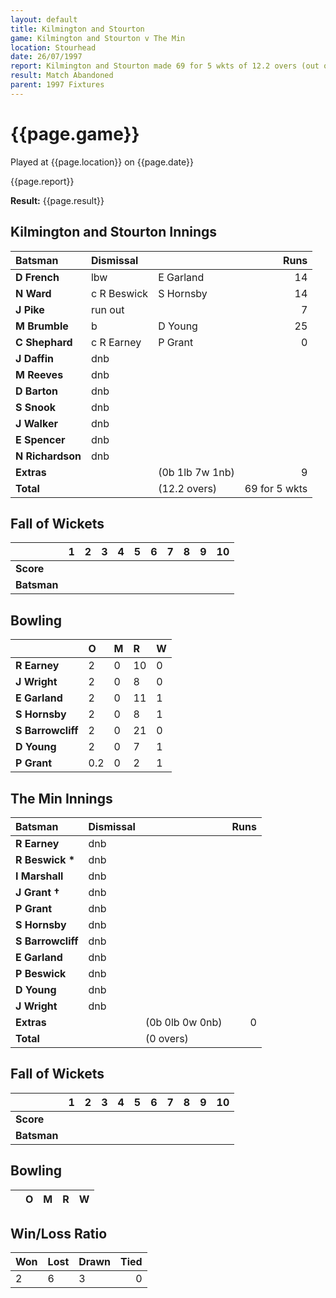 ```yaml
---
layout: default
title: Kilmington and Stourton
game: Kilmington and Stourton v The Min
location: Stourhead
date: 26/07/1997
report: Kilmington and Stourton made 69 for 5 wkts of 12.2 overs (out of 20), before rain stopped play
result: Match Abandoned
parent: 1997 Fixtures
---
```


# {{page.game}}

Played at {{page.location}} on {{page.date}}

{{page.report}}

**Result:** {{page.result}}

## Kilmington and Stourton Innings

| Batsman | Dismissal |  | Runs |
|:---|:---|---|---:|
| **D French** | lbw | E Garland | 14 |
| **N Ward** | c R Beswick | S Hornsby | 14 |
| **J Pike** | run out |  | 7 |
| **M Brumble** | b | D Young | 25 |
| **C Shephard** | c R Earney | P Grant | 0 |
| **J Daffin** | dnb |  |  |
| **M Reeves** | dnb |  |  |
| **D Barton** | dnb |  |  |
| **S Snook** | dnb |  |  |
| **J Walker** | dnb |  |  |
| **E Spencer** | dnb |  |  |
| **N Richardson** | dnb |  |  |
| **Extras** | | (0b 1lb 7w 1nb) | 9 |
| **Total** | | (12.2 overs) | 69 for 5 wkts |

## Fall of Wickets

| | 1 | 2 | 3 | 4 | 5 | 6 | 7 | 8 | 9 | 10 |
|---|:---:|:---:|:---:|:---:|:---:|:---:|:---:|:---:|:---:|:---:|
| **Score** |  |  |  |  |  |  |  |  |  |  |
| **Batsman** |  |  |  |  |  |  |  |  |  |  |

## Bowling

| | O | M | R | W |
|---|:---|:---|:---|:---|
| **R Earney** | 2 | 0 | 10 | 0 |
| **J Wright** | 2 | 0 | 8 | 0 |
| **E Garland** | 2 | 0 | 11 | 1 |
| **S Hornsby** | 2 | 0 | 8 | 1 |
| **S Barrowcliff** | 2 | 0 | 21 | 0 |
| **D Young** | 2 | 0 | 7 | 1 |
| **P Grant** | 0.2 | 0 | 2 | 1 |

## The Min Innings

| Batsman | Dismissal |  | Runs |
|:---|:---|---|---:|
| **R Earney** | dnb |  |  |
| **R Beswick &#42;** | dnb |  |  |
| **I Marshall** | dnb |  |  |
| **J Grant &#8224;** | dnb |  |  |
| **P Grant** | dnb |  |  |
| **S Hornsby** | dnb |  |  |
| **S Barrowcliff** | dnb |  |  |
| **E Garland** | dnb |  |  |
| **P Beswick** | dnb |  |  |
| **D Young** | dnb |  |  |
| **J Wright** | dnb |  |  |
| **Extras** | | (0b 0lb 0w 0nb) | 0 |
| **Total** | | (0 overs) |  |

## Fall of Wickets

| | 1 | 2 | 3 | 4 | 5 | 6 | 7 | 8 | 9 | 10 |
|---|:---:|:---:|:---:|:---:|:---:|:---:|:---:|:---:|:---:|:---:|
| **Score** |  |  |  |  |  |  |  |  |  |  |
| **Batsman** |  |  |  |  |  |  |  |  |  |  |

## Bowling

| | O | M | R | W |
|---|:---|:---|:---|:---|

## Win/Loss Ratio

| Won | Lost | Drawn | Tied |
|:---|:---|:---|---:|
| 2 | 6 | 3 | 0 |